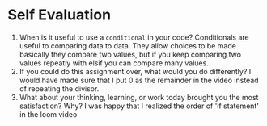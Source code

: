 # Self Evaluation

1. When is it useful to use a `conditional` in your code?
    Conditionals are useful to comparing data to data. They allow choices to be made basically they compare two values, but if you keep comparing two values repeatly with elsif you can compare many values.
1. If you could do this assignment over, what would you do differently?
    I would have made sure that I put 0 as the remainder in the video instead of repeating the divisor.
1. What about your thinking, learning, or work today brought you the most satisfaction? Why?
    I was happy that I realized the order of 'if statement' in the loom video

